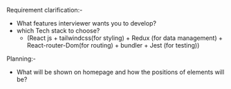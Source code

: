 Requirement clarification:-

- What features interviewer wants you to develop?
- which Tech stack to choose?
  - (React js + tailwindcss(for styling) + Redux (for data management) + React-router-Dom(for routing) + bundler + Jest (for testing))

Planning:-

- What will be shown on homepage and how the positions of elements will be?
